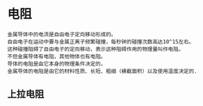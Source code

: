 # 电阻
    金属导体中的电流是自由电子定向移动形成的。
    自由电子在运动中要与金属正离子频繁碰撞，每秒钟的碰撞次数高达10^15左右。
    这种碰撞阻碍了自由电子的定向移动，表示这种阻碍作用的物理量叫作电阻。
    不但金属导体有电阻，其他物体也有电阻。
    导体的电阻是由它本身的物理条件决定的，
    金属导体的电阻是由它的材料性质、长短、粗细（横截面积）以及使用温度决定的.

## 上拉电阻
